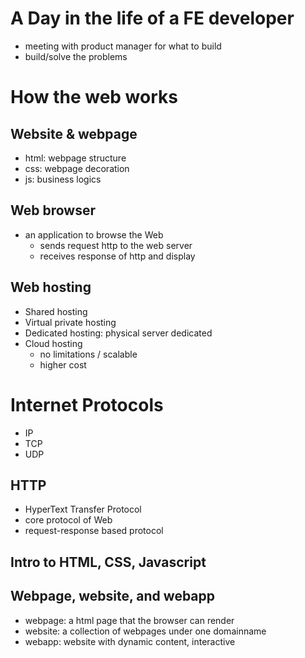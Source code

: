 # A Day in the life of a FE developer

- meeting with product manager for what to build
- build/solve the problems

# How the web works

## Website & webpage

- html: webpage structure
- css: webpage decoration
- js: business logics

## Web browser

- an application to browse the Web
  - sends request http to the web server
  - receives response of http and display

## Web hosting

- Shared hosting
- Virtual private hosting
- Dedicated hosting: physical server dedicated
- Cloud hosting
  - no limitations / scalable
  - higher cost


# Internet Protocols

- IP
- TCP
- UDP

## HTTP

- HyperText Transfer Protocol
- core protocol of Web
- request-response based protocol

## Intro to HTML, CSS, Javascript


## Webpage, website, and webapp

- webpage: a html page that the browser can render
- website: a collection of webpages under one domainname
- webapp: website with dynamic content, interactive